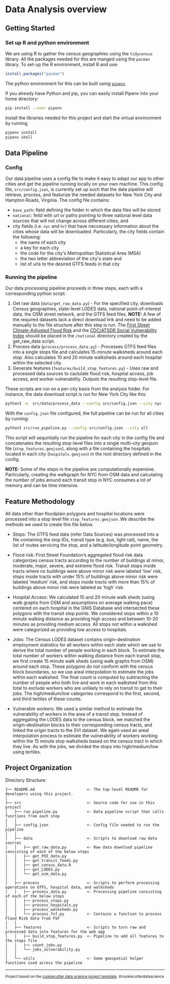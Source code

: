 Data Analysis overview
==============================


## Getting Started

### Set up R and python environment

We are using R to gather the census geographies using the `tidycensus` library. All the packages needed for this are manged using the `pacman` library. To set-up the R environment, install R and use:
```R
install.packages("pacman")
```

The python environment for this can be built using [`pipenv`](https://pipenv.pypa.io/en/latest/)

If you already have Python and pip, you can easily install Pipenv into your home directory:

```bash
pip install --user pipenv
```

Install the libraries needed for this project and start the virtual environment by running 

```bash
pipenv install
pipenv shell
```

## Data Pipeline

### Config
Our data pipeline uses a config file to make it easy to adapt our app to other cities and get the pipeline running locally on your own machine. This config file, `src/config.json`, is currently set up such that the data pipeline will retrieve, process, and featurize the needed datasets for New York City and Hampton Roads, Virginia. The config file contains:
- `base_path`: field defining the folder in which the data files will be stored 
- `national`: feild with url or paths pointing to three national level data sources that will not change across different cities, and 
- city fields (i.e. `nyc` and `hr`) that have neccessary information about the cities whose data will be downloaded. Particularly, the city fields contain the following: 
  - the name of each city 
  - a key for each city 
  - the code for the city's Metropolitan Statistical Area (MSA)
  - the two letter abbreviation of the city's state and 
  - list of urls to the desired GTFS feeds in that city


### Running the pipeline

Our data processing pipeline proceeds in three steps, each with a corresponding python script.

1. Get raw data (`data/get_raw_data.py`) - For the specified city, downloads Census geographies, state-level LODES data, national point-of-interest data, the OSM street network, and the GTFS feed files.
**__NOTE__:** A few of the required datasets lack a direct download link and need to be added manually to the file structure after this step is run. The  [First Street Climate-Adjusted Flood Risk](https://aws.amazon.com/marketplace/pp/prodview-r36lzzzjacd32?sr=0-1&ref_=beagle&applicationId=AWSMPContessa#overview) and the [CDC/ATSDR Social Vulnerability Index](https://www.atsdr.cdc.gov/placeandhealth/svi/data_documentation_download.html) should be placed in the `/national` directory created by the get_raw_data script.
2. Process data (`process/process_data.py`) - Processes GTFS feed files into a single stops file and calculates 15-minute walksheds around each stop. Also calculates 10 and 20 minute walksheds around each hospital within the selected city.
3. Generate features (`features/build_stop_features.py`) - Uses raw and processed data sources to caclulate flood risk, hospital access, job access, and worker vulnerability. Outputs the resulting stop-level file.

These scripts are run on a per-city basis from the analysis folder. For instance, the data download script is run for New York City like this:

```bash
python3 -m  src/data/process_data --config src/config.json --city nyc
```

With the `config.json` file configured, the full pipeline can be run for all cities by running:

```bash
python3 src/run_pipeline.py --config src/config.json --city all
``` 

This script will sequntially run the pipeline for each city in the config file and concatenates the resulting stop-level files into a single multi-city geojson file (`stop_features.geojson`), along with a file containing the hospitals located in each city (`hospitals.geojson`) in the root directory defined in the config.

**__NOTE__:**
Some of the steps in the pipeline are computationally expensive. Particularly, creating the walkgraph for NYC from OSM data and calculating the number of jobs around each transit stop in NYC consumes a lot of memory and can be time intensive. 

## Feature Methodology

All data other than floodplain polygons and hospital locations were processed into a stop level file `stop_features.geojson`. We describe the methods we used to create this file below.
 

- Stops: The GTFS feed data (refer Data Sources) was processed into a file containing the stop IDs, transit type (e.g. bus, light rail), name, the list of routes servicing the stop, and a latitude/longitude point geometry. 

- Flood risk: First Street Foundation’s aggregated flood risk data categorizes census tracts according to the number of buildings at minor, moderate, major, severe, and extreme flood risk. Transit stops inside tracts where no buildings were above minor risk were labeled ‘low’ risk, stops inside tracts with under 15% of buildings above minor risk were labeled  ‘medium’ risk, and stops inside tracts with more than 15% of buildings above minor risk were labeled as ‘high’ risk.

- Hospital Access: We calculated 10 and 20 minute walk sheds (using walk graphs from OSM and assumptions on average walking pace) centered on each hospital in the GNIS Database and intersected these polygons with the transit stop points. We considered stops within a 10 minute walking distance as providing high access and between 10-20 minutes as providing medium access. All stops not within a walkshed were categorized as providing low access to hospitals.

- Jobs: The Census LODES dataset contains origin-destination employment statistics for all workers within each state which we use to derive the total number of people working in each block. To estimate the total number of workers within walking distance from each transit stop, we first create 15 minute walk sheds (using walk graphs from OSM) around each stop. These polygons do not conform with the census block boundaries, so we use areal interpolation to estimate the jobs within each walkshed. The final count is computed by subtracting the number of people who both live and work in each walkshed from this total to exclude workers who are unlikely to rely on transit to get to their jobs. The high/medium/low categories correspond to the first, second, and third tertiles of these counts.

- Vulnerable workers: We used a similar method to estimate the vulnerability of workers in the area of a transit stop. Instead of aggregating the LODES data to the census block, we matched the origin-destination blocks to their corresponding census tracts, and linked the origin tracts to the SVI dataset. We again used an areal interpolation process to estimate the vulnerability of workers working within the 15 minute stop walksheds based on the census tract in which they live. As with the jobs, we divided the stops into high/medium/low using tertiles.

Project Organization
------------

Directory Structure:

    ├── README.md                       <- The top-level README for developers using this project.
    │
    ├── src                             <- Source code for use in this project
    │   ├── run_pipeline.py             <- Data pipeline script that calls functions from each step
    │   │
    │   ├── config.json                 <- Config file needed to run the pipeline
    │   │
    │   ├── data                        <- Scripts to download raw data sources
    │   │   ├── get_raw_data.py         <- Raw data download pipeline consisting of each of the below steps
    │   │   ├── get_POI_data.py         
    │   │   ├── get_transit_feeds.py    
    │   │   ├── get_census_data.R       
    │   │   ├── get_LODES.py            
    │   │   └── get_osm_data.py         
    │   │
    │   ├── process                     <- Scripts to perform processing operations on GTFS, hospital data, and walksheds
    │   │   ├── process_data.py         <- Processing pipeline consisting of each of the below steps
    │   │   ├── process_stops.py         
    │   │   ├── process_hospitals.py    
    │   │   ├── process_walksheds.py
    │   │   └── process_fsf.py          <- Contains a function to process Flood Risk data from FSF
    │   │
    │   ├── features                    <- Scripts to turn raw and processed data into features for the web app
    │   │   ├── build_stop_features.py  <- Pipeline to add all features to the stops file
    │   │   ├── count_jobs.py           
    │   │   └── jobs_vulnerability.py   
    │   │
    │   └── utils                       <- Some geospatial helper functions used across the pipeline


--------

<p><small>Project based on the <a target="_blank" href="https://drivendata.github.io/cookiecutter-data-science/">cookiecutter data science project template</a>. #cookiecutterdatascience</small></p>
